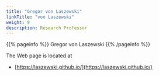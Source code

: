 ```yaml
---
title: "Gregor von Laszewski"
linkTitle: "von Laszewski"
weight: 9
description: Research Professor
---
```


{{% pageinfo %}}
Gregor von Laszewski
{{% /pageinfo %}}

The Web page is located at

* [https://laszewski.github.io/](https://laszewski.github.io/) 
